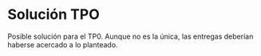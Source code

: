 # Solución TPO

Posible solución para el TP0. Aunque no es la única, las entregas deberían haberse acercado a lo planteado.
